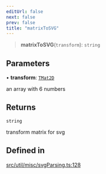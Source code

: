 ```yaml
---
editUrl: false
next: false
prev: false
title: "matrixToSVG"
---
```


> **matrixToSVG**(`transform`): `string`

## Parameters

• **transform**: [`TMat2D`](/api/type-aliases/tmat2d/)

an array with 6 numbers

## Returns

`string`

transform matrix for svg

## Defined in

[src/util/misc/svgParsing.ts:128](https://github.com/fabricjs/fabric.js/blob/c093e29e73123dafcfa091ff4d5e04e690bb796e/src/util/misc/svgParsing.ts#L128)
